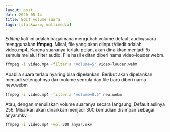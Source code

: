 ```yaml
---
layout: post
date: 2020-05-14
title: Edit volume suara
tags: [slackware, multimedia]
---
```

_Editing_ kali ini adalah bagaimana mengubah volume default audio/suara menggunakan **ffmpeg**. Misal, file yang akan diinput/diedit adalah video.mp4. Karena suaranya terlalu pelan, akan dinaikkan menjadi 5x semula melalui filter audio. File hasil editan diberi nama video-louder.webm.
```bash
ffmpeg -i video.mp4 -filter:a "volume=5" video-louder.webm
```
Apabila suara terlalu nyaring bisa dipelankan. Berikut akan dipelankan menjadi setengahnya dari volume semula dan file baru diberi nama new.webm
```bash
ffmpeg -i video.mp4 -filter:a "volume=0.5" new.webm
```
Atau, dengan menuliskan volume suaranya secara langsung. Default aslinya 256. Misalkan akan dinaikkan menjadi 300 kemudian disimpan sebagai anyar.mkv
```bash
ffmpeg -i video.mp4 -vol 300 anyar.mkv
```
